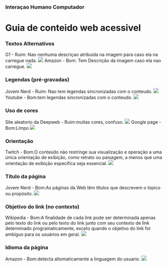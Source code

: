 


### Interaçao Humano Computador
# Guia de conteido web acessivel 

### Textos Alternativos
G1 - Ruim: Nao nenhuma descriçao atribuida na imagem para caso ela na carregue nada.
![](https://cdn.discordapp.com/attachments/982353318422675476/982353339683573780/unknown.png)
Amazon - Bom: Tem Descrição da imagem caso ela nao carregue.
![](https://cdn.discordapp.com/attachments/982353318422675476/982354105924214804/unknown.png)

### Legendas (pré-gravadas)
Jovem Nerd - Ruim: Nao tem legendas sincronizadas com o conteudo.
![](https://cdn.discordapp.com/attachments/982353318422675476/982355302156480522/unknown.png)
Youtube - Bom:tem legendas sincronizadas com o conteudo.
![](https://cdn.discordapp.com/attachments/982353318422675476/982357393499361370/unknown.png)

### Uso de cores
Site aleatorio da Deepweb - Ruim:muitas cores, confuso.
![](https://springboardlabs.tech/wp-content/uploads/2018/01/bad_design-5-min-1024x536-768x402.png)
Google page - Bom:Limpo
![](https://cdn.discordapp.com/attachments/982353318422675476/982364718016643082/unknown.png)


### Orientação
Twitch - Bom:O conteúdo não restringe sua visualização e operação a uma única orientação de exibição, como retrato ou paisagem, a menos que uma orientação de exibição específica seja essencial.
![](https://cdn.discordapp.com/attachments/982353318422675476/982402330286764062/unknown.png)

### Título da página
Jovem Nerd - Bom:As páginas da Web têm títulos que descrevem o tópico ou propósito.
![](https://cdn.discordapp.com/attachments/982353318422675476/982403984834822154/unknown.png)

### Objetivo do link (no contexto)
Wikipedia - Bom:A finalidade de cada link pode ser determinada apenas pelo texto do link ou pelo texto do link junto com seu contexto de link determinado programaticamente, exceto quando o objetivo do link for ambíguo para os usuários em geral.
![](https://cdn.discordapp.com/attachments/982353318422675476/982404564567355472/unknown.png)

### Idioma da página
Amazon - Bom:detecta altomaticamente a linguagem do usuario.
![](https://cdn.discordapp.com/attachments/982353318422675476/982406335054348338/unknown.png)

